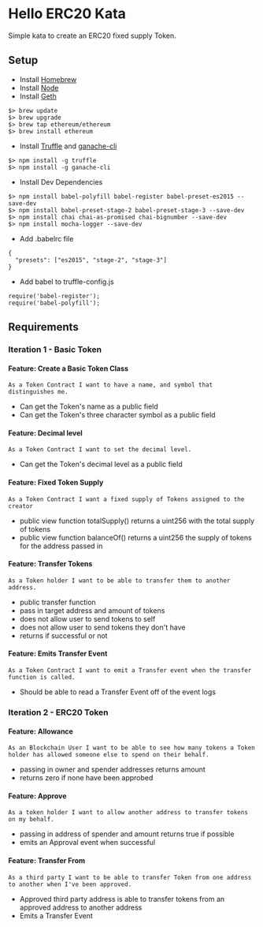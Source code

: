 # Hello ERC20 Kata

Simple kata to create an ERC20 fixed supply Token.

## Setup

* Install [Homebrew](https://brew.sh/)
* Install [Node](https://nodejs.org/)
* Install [Geth](https://www.ethereum.org/cli)
```
$> brew update
$> brew upgrade
$> brew tap ethereum/ethereum
$> brew install ethereum
```
* Install [Truffle](http://truffleframework.com/) and [ganache-cli](https://github.com/trufflesuite/ganache-cli)
```
$> npm install -g truffle
$> npm install -g ganache-cli
```
* Install Dev Dependencies
```
$> npm install babel-polyfill babel-register babel-preset-es2015 --save-dev
$> npm install babel-preset-stage-2 babel-preset-stage-3 --save-dev
$> npm install chai chai-as-promised chai-bignumber --save-dev
$> npm install mocha-logger --save-dev
```

* Add .babelrc file
```
{
  "presets": ["es2015", "stage-2", "stage-3"]
}
```

* Add babel to truffle-config.js
```
require('babel-register');
require('babel-polyfill');
```

## Requirements

### Iteration 1 - Basic Token

#### Feature: Create a Basic Token Class
```
As a Token Contract I want to have a name, and symbol that distinguishes me. 
```
* Can get the Token's name as a public field
* Can get the Token's three character symbol as a public field

#### Feature: Decimal level
```
As a Token Contract I want to set the decimal level.
```
* Can get the Token's decimal level as a public field

#### Feature: Fixed Token Supply
```
As a Token Contract I want a fixed supply of Tokens assigned to the creator
```
* public view function totalSupply() returns a uint256 with the total supply of tokens
* public view function balanceOf() returns a uint256 the supply of tokens for the address passed in

#### Feature: Transfer Tokens
```
As a Token holder I want to be able to transfer them to another address.
```
* public transfer function
* pass in target address and amount of tokens
* does not allow user to send tokens to self
* does not allow user to send tokens they don't have
* returns if successful or not

#### Feature: Emits Transfer Event
```
As a Token Contract I want to emit a Transfer event when the transfer function is called.
```
* Should be able to read a Transfer Event off of the event logs

### Iteration 2 - ERC20 Token

#### Feature: Allowance
```
As an Blockchain User I want to be able to see how many tokens a Token holder has allowed someone else to spend on their behalf. 
```
* passing in owner and spender addresses returns amount
* returns zero if none have been approbed

#### Feature: Approve
```
As a token holder I want to allow another address to transfer tokens on my behalf.
```
* passing in address of spender and amount returns true if possible
* emits an Approval event when successful

#### Feature: Transfer From
```
As a third party I want to be able to transfer Token from one address to another when I've been approved.
```
* Approved third party address is able to transfer tokens from an approved address to another address
* Emits a Transfer Event



